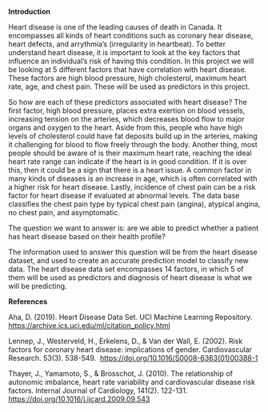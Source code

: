 <b>Introduction</b>


Heart disease is one of the leading causes of death in Canada. It encompasses all kinds of heart conditions such as coronary hear disease, heart defects, and arrythmia’s (irregularity in heartbeat). To better understand heart disease, it is important to look at the key factors that influence an individual’s risk of having this condition. In this project we will be looking at 5 different factors that have correlation with heart disease. These factors are high blood pressure, high cholesterol, maximum heart rate, age, and chest pain. These will be used as predictors in this project.

So how are each of these  predictors associated with heart disease? The first factor, high blood pressure, places extra exertion on blood vessels, increasing tension on the arteries, which decreases blood flow to major organs and oxygen to the heart. Aside from this, people who have high levels of cholesterol could have fat deposits build up in the arteries, making it  challenging for blood to flow freely through the body. Another thing, most people should be aware of is their maximum heart rate, reaching the ideal heart rate range can indicate if the heart is in good condition. If it is over this, then it could be a sign that there is a heart issue. A common factor in many kinds of diseases is an increase in age, which is often correlated with a higher risk for heart disease. Lastly, incidence of chest pain can be a risk factor for heart disease if evaluated at abnormal levels. The data base classifies the chest pain type by typical chest pain (angina), atypical angina, no chest pain, and asymptomatic.

The question we want to answer is: are we able to predict whether a patient has heart disease based on their health profile? 

The information used to answer this question will be from the heart disease dataset, and used to create an accurate prediction model to classify new data. The heart disease data set encompasses 14 factors, in which 5 of them will be used as predictors and diagnosis of heart disease is what we will be predicting.




<b> References </b>


Aha, D. (2019). Heart Disease Data Set. UCI Machine Learning Repository. https://archive.ics.uci.edu/ml/citation_policy.html 

Lennep, J., Westerveld, H., Erkelens, D., & Van der Wall, E. (2002). Risk factors for coronary heart disease: implications of gender. Cardiovascular Research. 53(3). 538-549.  https://doi.org/10.1016/S0008-6363(01)00388-1

Thayer, J., Yamamoto, S., & Brosschot, J. (2010). The relationship of autonomic imbalance, heart rate variability and cardiovascular disease risk factors. Internal Journal of Cardiology, 141(2). 122-131. https://doi.org/10.1016/j.ijcard.2009.09.543

```python

```
